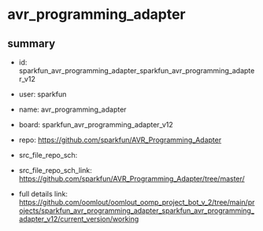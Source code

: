 # avr_programming_adapter
 
## summary 
* id: sparkfun_avr_programming_adapter_sparkfun_avr_programming_adapter_v12
* user: sparkfun
* name: avr_programming_adapter
* board: sparkfun_avr_programming_adapter_v12
* repo: https://github.com/sparkfun/AVR_Programming_Adapter



* src_file_repo_sch: 
* src_file_repo_sch_link: https://github.com/sparkfun/AVR_Programming_Adapter/tree/master/
* full details link: https://github.com/oomlout/oomlout_oomp_project_bot_v_2/tree/main/projects/sparkfun_avr_programming_adapter_sparkfun_avr_programming_adapter_v12/current_version/working  








